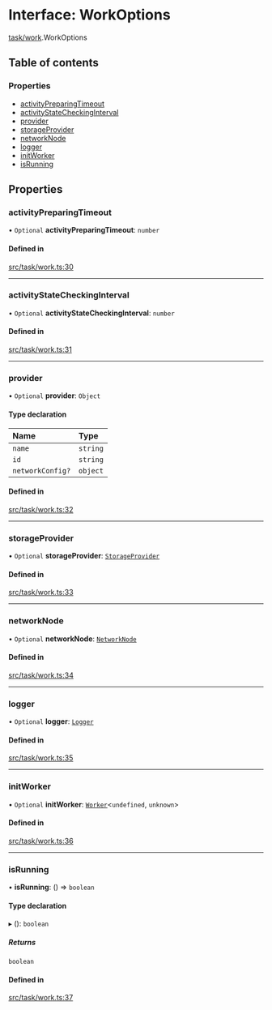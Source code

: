 # Interface: WorkOptions

[task/work](../modules/task_work).WorkOptions

## Table of contents

### Properties

- [activityPreparingTimeout](task_work.WorkOptions#activitypreparingtimeout)
- [activityStateCheckingInterval](task_work.WorkOptions#activitystatecheckinginterval)
- [provider](task_work.WorkOptions#provider)
- [storageProvider](task_work.WorkOptions#storageprovider)
- [networkNode](task_work.WorkOptions#networknode)
- [logger](task_work.WorkOptions#logger)
- [initWorker](task_work.WorkOptions#initworker)
- [isRunning](task_work.WorkOptions#isrunning)

## Properties

### activityPreparingTimeout

• `Optional` **activityPreparingTimeout**: `number`

#### Defined in

[src/task/work.ts:30](https://github.com/golemfactory/golem-js/blob/614ea72/src/task/work.ts#L30)

---

### activityStateCheckingInterval

• `Optional` **activityStateCheckingInterval**: `number`

#### Defined in

[src/task/work.ts:31](https://github.com/golemfactory/golem-js/blob/614ea72/src/task/work.ts#L31)

---

### provider

• `Optional` **provider**: `Object`

#### Type declaration

| Name             | Type     |
| :--------------- | :------- |
| `name`           | `string` |
| `id`             | `string` |
| `networkConfig?` | `object` |

#### Defined in

[src/task/work.ts:32](https://github.com/golemfactory/golem-js/blob/614ea72/src/task/work.ts#L32)

---

### storageProvider

• `Optional` **storageProvider**: [`StorageProvider`](storage_provider.StorageProvider)

#### Defined in

[src/task/work.ts:33](https://github.com/golemfactory/golem-js/blob/614ea72/src/task/work.ts#L33)

---

### networkNode

• `Optional` **networkNode**: [`NetworkNode`](../classes/network_node.NetworkNode)

#### Defined in

[src/task/work.ts:34](https://github.com/golemfactory/golem-js/blob/614ea72/src/task/work.ts#L34)

---

### logger

• `Optional` **logger**: [`Logger`](utils_logger_logger.Logger)

#### Defined in

[src/task/work.ts:35](https://github.com/golemfactory/golem-js/blob/614ea72/src/task/work.ts#L35)

---

### initWorker

• `Optional` **initWorker**: [`Worker`](../modules/task_work#worker)<`undefined`, `unknown`\>

#### Defined in

[src/task/work.ts:36](https://github.com/golemfactory/golem-js/blob/614ea72/src/task/work.ts#L36)

---

### isRunning

• **isRunning**: () => `boolean`

#### Type declaration

▸ (): `boolean`

##### Returns

`boolean`

#### Defined in

[src/task/work.ts:37](https://github.com/golemfactory/golem-js/blob/614ea72/src/task/work.ts#L37)
